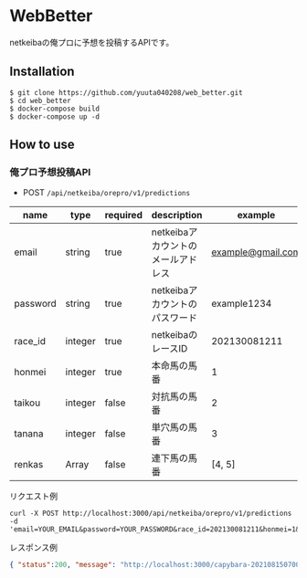 # WebBetter

netkeibaの俺プロに予想を投稿するAPIです。

## Installation

```
$ git clone https://github.com/yuuta040208/web_better.git
$ cd web_better
$ docker-compose build
$ docker-compose up -d
```

## How to use

### 俺プロ予想投稿API

- POST `/api/netkeiba/orepro/v1/predictions`

|name|type|required|description|example|
|---|---|---|---|---|
|email|string|true|netkeibaアカウントのメールアドレス|example@gmail.com|
|password|string|true|netkeibaアカウントのパスワード|example1234|
|race_id|integer|true|netkeibaのレースID|202130081211|
|honmei|integer|true|本命馬の馬番|1|
|taikou|integer|false|対抗馬の馬番|2|
|tanana|integer|false|単穴馬の馬番|3|
|renkas|Array<integer>|false|連下馬の馬番|[4, 5]|


リクエスト例

```curl
curl -X POST http://localhost:3000/api/netkeiba/orepro/v1/predictions -d 'email=YOUR_EMAIL&password=YOUR_PASSWORD&race_id=202130081211&honmei=1&taikou=2&tanana=3&renkas[]=4&renkas[]=5'
``` 

レスポンス例

```json
{ "status":200, "message": "http://localhost:3000/capybara-202108150700382364758095.png" }
```